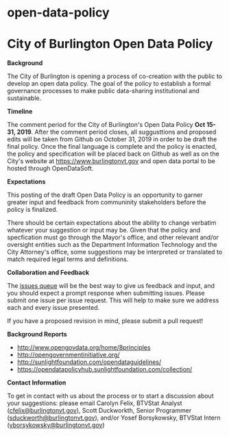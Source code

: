 # open-data-policy
City of Burlington
Open Data Policy
================

**Background**

The City of Burlington is opening a process of co-creation with the public to develop an open data policy. The goal of the policy to establish a formal governance processes to make public data-sharing institutional and sustainable.

**Timeline**

The comment period for the City of Burlington's Open Data Policy **Oct 15-31, 2019**. After the comment period closes, all suggusttions and proposed edits will be taken from Github on October 31, 2019 in order to be draft the final policy. Once the final language is complete and the policy is enacted, the policy and specification will be placed back on Github as well as on the City's website at https://www.burlingtonvt.gov and open data portal to be hosted through OpenDataSoft.

**Expectations**

This posting of the draft Open Data Policy is an opportunity to garner greater input and feedback from communinity stakeholders before the policy is finalized.

There should be certain expectations about the ability to change verbatim whatever your suggestion or input may be. Given that the policy and specfication must go through the Mayor's office, and other relevant and/or oversight entities such as the Department Information Technology and the City Attorney's office, some suggestions may be interpreted or translated to match required legal terms and definitions.

**Collaboration and Feedback**

The [issues queue](https://github.com/CarolynFelix/open-data-policy/issues) will be the best way to give us feedback and input, and you should expect a prompt response when submitting issues. Please submit one issue per issue request. This will help to make sure we address each and every issue presented.

If you have a proposed revision in mind, please submit a pull request!

**Background Reports**

* http://www.opengovdata.org/home/8principles
* http://opengovernmentinitiative.org/
* http://sunlightfoundation.com/opendataguidelines/
* https://opendatapolicyhub.sunlightfoundation.com/collection/

**Contact Information**

To get in contact with us about the process or to start a discussion about your suggestions: please email Carolyn Felix, BTVStat Analyst (cfelix@burlingtonvt.gov), Scott Duckworkth, Senior Programmer (sduckworth@burlingtonvt.gov), and/or Yosef Borsykowsky, BTVStat Intern (yborsykowsky@burlingtonvt.gov)
